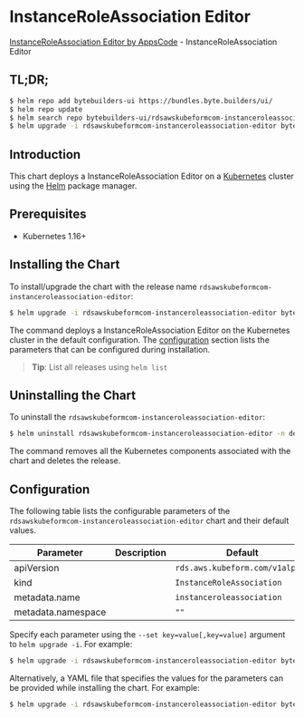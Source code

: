 # InstanceRoleAssociation Editor

[InstanceRoleAssociation Editor by AppsCode](https://byte.builders) - InstanceRoleAssociation Editor

## TL;DR;

```bash
$ helm repo add bytebuilders-ui https://bundles.byte.builders/ui/
$ helm repo update
$ helm search repo bytebuilders-ui/rdsawskubeformcom-instanceroleassociation-editor --version=v0.4.16
$ helm upgrade -i rdsawskubeformcom-instanceroleassociation-editor bytebuilders-ui/rdsawskubeformcom-instanceroleassociation-editor -n default --create-namespace --version=v0.4.16
```

## Introduction

This chart deploys a InstanceRoleAssociation Editor on a [Kubernetes](http://kubernetes.io) cluster using the [Helm](https://helm.sh) package manager.

## Prerequisites

- Kubernetes 1.16+

## Installing the Chart

To install/upgrade the chart with the release name `rdsawskubeformcom-instanceroleassociation-editor`:

```bash
$ helm upgrade -i rdsawskubeformcom-instanceroleassociation-editor bytebuilders-ui/rdsawskubeformcom-instanceroleassociation-editor -n default --create-namespace --version=v0.4.16
```

The command deploys a InstanceRoleAssociation Editor on the Kubernetes cluster in the default configuration. The [configuration](#configuration) section lists the parameters that can be configured during installation.

> **Tip**: List all releases using `helm list`

## Uninstalling the Chart

To uninstall the `rdsawskubeformcom-instanceroleassociation-editor`:

```bash
$ helm uninstall rdsawskubeformcom-instanceroleassociation-editor -n default
```

The command removes all the Kubernetes components associated with the chart and deletes the release.

## Configuration

The following table lists the configurable parameters of the `rdsawskubeformcom-instanceroleassociation-editor` chart and their default values.

|     Parameter      | Description |                  Default                   |
|--------------------|-------------|--------------------------------------------|
| apiVersion         |             | <code>rds.aws.kubeform.com/v1alpha1</code> |
| kind               |             | <code>InstanceRoleAssociation</code>       |
| metadata.name      |             | <code>instanceroleassociation</code>       |
| metadata.namespace |             | <code>""</code>                            |


Specify each parameter using the `--set key=value[,key=value]` argument to `helm upgrade -i`. For example:

```bash
$ helm upgrade -i rdsawskubeformcom-instanceroleassociation-editor bytebuilders-ui/rdsawskubeformcom-instanceroleassociation-editor -n default --create-namespace --version=v0.4.16 --set apiVersion=rds.aws.kubeform.com/v1alpha1
```

Alternatively, a YAML file that specifies the values for the parameters can be provided while
installing the chart. For example:

```bash
$ helm upgrade -i rdsawskubeformcom-instanceroleassociation-editor bytebuilders-ui/rdsawskubeformcom-instanceroleassociation-editor -n default --create-namespace --version=v0.4.16 --values values.yaml
```

